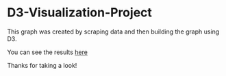 # D3-Visualization-Project

This graph was created by scraping data and then building the graph using D3.

You can see the results [here](http://tbobarino.github.io/D3-Visualization-Project)

Thanks for taking a look!
